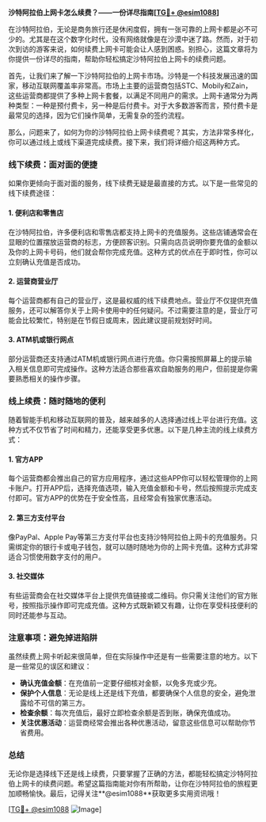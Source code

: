 **沙特阿拉伯上网卡怎么续费？——一份详尽指南[[TG💪+ @esim1088](https://t.me/s/esim1088)]**

在沙特阿拉伯，无论是商务旅行还是休闲度假，拥有一张可靠的上网卡都是必不可少的。尤其是在这个数字化时代，没有网络就像是在沙漠中迷了路。然而，对于初次到访的游客来说，如何续费上网卡可能会让人感到困惑。别担心，这篇文章将为你提供一份详尽的指南，帮助你轻松搞定沙特阿拉伯上网卡的续费问题。

首先，让我们来了解一下沙特阿拉伯的上网卡市场。沙特是一个科技发展迅速的国家，移动互联网覆盖率非常高。市场上主要的运营商包括STC、Mobily和Zain，这些运营商都提供了多种上网卡套餐，以满足不同用户的需求。上网卡通常分为两种类型：一种是预付费卡，另一种是后付费卡。对于大多数游客而言，预付费卡是最常见的选择，因为它们操作简单，无需复杂的签约流程。

那么，问题来了，如何为你的沙特阿拉伯上网卡续费呢？其实，方法非常多样化，你可以通过线上或线下渠道完成续费。接下来，我们将详细介绍这两种方式。

### 线下续费：面对面的便捷

如果你更倾向于面对面的服务，线下续费无疑是最直接的方式。以下是一些常见的线下续费途径：

#### 1. 便利店和零售店
在沙特阿拉伯，许多便利店和零售店都支持上网卡的充值服务。这些店铺通常会在显眼的位置摆放运营商的标志，方便顾客识别。只需向店员说明你要充值的金额以及你的上网卡号码，他们就会帮你完成充值。这种方式的优点在于即时性，你可以立刻确认充值是否成功。

#### 2. 运营商营业厅
每个运营商都有自己的营业厅，这是最权威的线下续费地点。营业厅不仅提供充值服务，还可以解答你关于上网卡使用中的任何疑问。不过需要注意的是，营业厅可能会比较繁忙，特别是在节假日或周末，因此建议提前规划好时间。

#### 3. ATM机或银行网点
部分运营商还支持通过ATM机或银行网点进行充值。你只需按照屏幕上的提示输入相关信息即可完成操作。这种方法适合那些喜欢自助服务的用户，但前提是你需要熟悉相关的操作步骤。

### 线上续费：随时随地的便利

随着智能手机和移动互联网的普及，越来越多的人选择通过线上平台进行充值。这种方式不仅节省了时间和精力，还能享受更多优惠。以下是几种主流的线上续费方式：

#### 1. 官方APP
每个运营商都会推出自己的官方应用程序，通过这些APP你可以轻松管理你的上网卡账户。打开APP后，选择充值选项，输入充值金额和卡号，然后按照提示完成支付即可。官方APP的优势在于安全性高，且经常会有独家优惠活动。

#### 2. 第三方支付平台
像PayPal、Apple Pay等第三方支付平台也支持沙特阿拉伯上网卡的充值服务。只需绑定你的银行卡或电子钱包，就可以随时随地为你的上网卡充值。这种方式非常适合习惯使用数字支付的用户。

#### 3. 社交媒体
有些运营商会在社交媒体平台上提供充值链接或二维码。你只需关注他们的官方账号，按照指示操作即可完成充值。这种方式既新颖又有趣，让你在享受科技便利的同时还能参与互动。

### 注意事项：避免掉进陷阱

虽然续费上网卡听起来很简单，但在实际操作中还是有一些需要注意的地方。以下是一些常见的误区和建议：

- **确认充值金额**：在充值前一定要仔细核对金额，以免多充或少充。
- **保护个人信息**：无论是线上还是线下充值，都要确保个人信息的安全，避免泄露给不可信的第三方。
- **检查余额**：每次充值后，最好立即检查余额是否到账，确保充值成功。
- **关注优惠活动**：运营商经常会推出各种优惠活动，留意这些信息可以帮助你节省费用。

### 总结

无论你是选择线下还是线上续费，只要掌握了正确的方法，都能轻松搞定沙特阿拉伯上网卡的续费问题。希望这篇指南能对你有所帮助，让你在沙特阿拉伯的旅程更加顺畅愉快。最后，记得关注**@esim1088**获取更多实用资讯哦！

[[TG💪+ @esim1088](https://t.me/s/esim1088) ![Image](https://i.postimg.cc/4NQfJmqS/Snipaste-2025-05-13-00-14-12.png)]